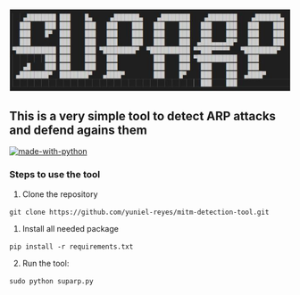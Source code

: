 ![GitHub Logo](https://github.com/yuniel-reyes/mitm-detection-tool/blob/main/tool.JPG)

## This is a very simple tool to detect ARP attacks and defend agains them

[![made-with-python](https://img.shields.io/badge/Made%20with-Python-1f425f.svg)](https://www.python.org/)


### Steps to use the tool
1. Clone the repository

`git clone https://github.com/yuniel-reyes/mitm-detection-tool.git`

1. Install all needed package

`pip install -r requirements.txt`

2. Run the tool:

`sudo python suparp.py`
